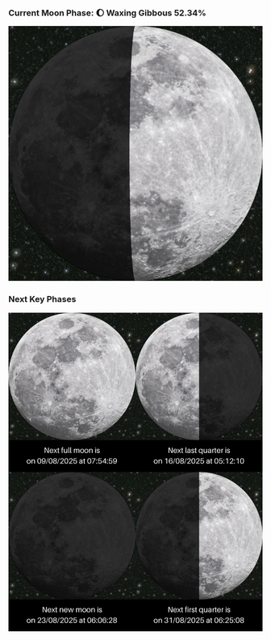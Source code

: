 ### Current Moon Phase: 🌔 Waxing Gibbous 52.34%
![Moon Phase](moonphase.png)
### Next Key Phases
![Gallery](gallery.png)
